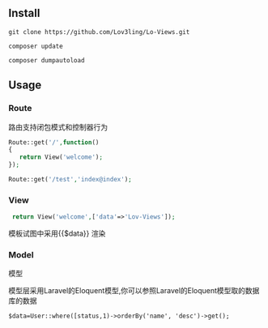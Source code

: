 ## Install

```
git clone https://github.com/Lov3ling/Lo-Views.git

composer update

composer dumpautoload
```

## Usage

### Route

路由支持闭包模式和控制器行为
```php
Route::get('/',function()
{
   return View('welcome');
});

Route::get('/test','index@index');
```

   ### View

```php
 return View('welcome',['data'=>'Lov-Views']);
```

模板试图中采用{{$data}} 渲染  

### Model

模型 

模型层采用Laravel的Eloquent模型,你可以参照Laravel的Eloquent模型取的数据库的数据

```
$data=User::where([status,1)->orderBy('name', 'desc')->get();
```




